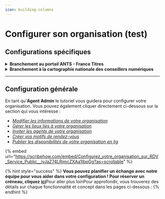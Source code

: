 ```yaml
---
icon: building-columns
---
```


# Configurer son organisation (test)

## Configurations spécifiques

<details>

<summary><strong>Branchement au portail ANTS - France Titres</strong></summary>

xxx x xxxxxx xx x x  xxxxxxxxxxxx x xxxxxx xx x x  xxxxxxxxxxxx x xxxxxx xx x x  xxxxxxxxxxxx x xxxxxx xx x x  xxxxxxxxxxxx x xxxxxx xx x x  xxxxxxxxxxxx x xxxxxx xx x x  xxxxxxxxxxxx x xxxxxx xx x x  xxxxxxxxxxxx x xxxxxx xx x x  xxxxxxxxxxxx x xxxxxx xx x x  xxxxxxxxxxxx x xxxxxx xx x x  xxxxxxxxxxxx x xxxxxx xx x x  xxxxxxxxxxxx x xxxxxx xx x x  xxxxxxxxxxxx x xxxxxx xx x x  xxxxxxxxxxxx x xxxxxx xx x x  xxxxxxxxxxxx x xxxxxx xx x x  xxxxxxxxx

* [_Paramétrer vos motifs de rendez-vous et les relier à France Titres_](https://scribehow.com/shared/Configurez_votre_organisation_sur_RDV_Service_Public_DR__Xjgc9TCtSaSmotYxkSguPg#6a9665bb)&#x20;

</details>

<details>

<summary><strong>Branchement à la cartographie nationale des conseillers numériques</strong> </summary>

xxx x xxxxxx xx x x  xxxxxxxxxxxx x xxxxxx xx x x  xxxxxxxxxxxx x xxxxxx xx x x  xxxxxxxxxxxx x xxxxxx xx x x  xxxxxxxxxxxx x xxxxxx xx x x  xxxxxxxxxxxx x xxxxxx xx x x  xxxxxxxxxxxx x xxxxxx xx x x  xxxxxxxxxxxx x xxxxxx xx x x  xxxxxxxxxxxx x xxxxxx xx x x  xxxxxxxxxxxx x xxxxxx xx x x  xxxxxxxxxxxx x xxxxxx xx x x  xxxxxxxxxxxx x xxxxxx xx x x  xxxxxxxxxxxx x xxxxxx xx x x  xxxxxxxxxxxx x xxxxxx xx x x  xxxxxxxxxxxx x xxxxxx xx x x  xxxxxxxxx

* [Paramétrer vos motifs de rendez-vous et les brancher à la cartographie](https://scribehow.com/embed/Mediation_Numerique__Parametrage_de_votre_organisation__r53g8hoKTKSUGN5Aj5At7A?as=scrollable)

</details>

***

## Configuration générale

En tant qu'**Agent Admin** le tutoriel vous guidera pour configurer votre organisation.  Vous pouvez également cliquer directement ci-dessous sur la section qui vous intéresse :

* ​[_Modifier les informations de votre organisation_](https://scribehow.com/shared/Configurez_votre_organisation_sur_RDV_Service_Public__iyJaZ74LRjmcZXAa1IbpGg#0316ab71)
* ​[_Gérer les lieux liés à votre organisation_](https://scribehow.com/shared/Configurez_votre_organisation_sur_RDV_Service_Public__iyJaZ74LRjmcZXAa1IbpGg#e547c8a4)
* ​[_Inviter les agents de votre organisation_](https://scribehow.com/shared/Configurez_votre_organisation_sur_RDV_Service_Public__iyJaZ74LRjmcZXAa1IbpGg#19970bdf)​
* ​[_Créer vos motifs de rendez-vous_](https://scribehow.com/shared/Configurez_votre_organisation_sur_RDV_Service_Public__iyJaZ74LRjmcZXAa1IbpGg#5e4bffd7)
* ​[_Publier les disponibilités de votre organisation en lig_](https://scribehow.com/shared/Configurez_votre_organisation_sur_RDV_Service_Public__iyJaZ74LRjmcZXAa1IbpGg#f0ebfacc)

{% embed url="https://scribehow.com/embed/Configurez_votre_organisation_sur_RDV_Service_Public__iyJaZ74LRjmcZXAa1IbpGg?as=scrollable" %}

{% hint style="success" %}
**Vous pouvez planifier un échange avec notre équipe pour vous aider dans votre configuration ! Pour réserver un créneau, cliquez** [**ici**](https://cal.com/team/rdv-service-public/aide-a-la-configuration)Pour aller plus loinPour approfondir, vous trouverez des détails sur chaque fonctionnalité et concept dans les pages ci-dessous :&#x20;
{% endhint %}

